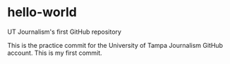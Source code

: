 # hello-world
UT Journalism's first GitHub repository

This is the practice commit for the University of Tampa Journalism GitHub account. 
This is my first commit. 
